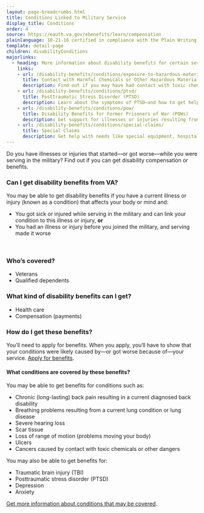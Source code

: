 ```yaml
---
layout: page-breadcrumbs.html
title: Conditions Linked to Military Service
display_title: Conditions
order: 4
source: https://eauth.va.gov/ebenefits/learn/compensation
plainlanguage: 10-21-16 certified in compliance with the Plain Writing Act
template: detail-page
children: disabilityConditions
majorlinks:
  - heading: More information about disability benefits for certain service-connected conditions
    links:
    - url: /disability-benefits/conditions/exposure-to-hazardous-materials/
      title: Contact with Harmful Chemicals or Other Hazardous Materials
      description: Find out if you may have had contact with toxic chemicals or other dangers (like Agent Orange or radiation)—and what to do if you have.
    - url: /disability-benefits/conditions/ptsd/
      title: Posttraumatic Stress Disorder (PTSD)
      description: Learn about the symptoms of PTSD—and how to get help.
    - url: /disability-benefits/conditions/pow/
      title: Disability Benefits for Former Prisoners of War (POWs)
      description: Get support for illnesses or injuries resulting from your time in captivity.
    - url: /disability-benefits/conditions/special-claims/
      title: Special Claims
      description: Get help with needs like special equipment, hospital or rehab care, dental care, being unable to work, and more.
---
```


<div itemscope itemtype="http://schema.org/FAQPage">
<div itemprop="description" class="va-introtext">

Do you have illnesses or injuries that started—or got worse—while you were serving in the military?  Find out if you can  get disability compensation or benefits.

</div>

<div class="feature" markdown="1" itemscope itemtype="http://schema.org/Question">

<h3 itemprop="name">Can I get disability benefits from VA?</h3>
<div itemprop="acceptedAnswer" itemscope itemtype="http://schema.org/Answer">
<div itemprop="text">

You may be able to get disability benefits if you have a current illness or injury (known as a condition) that affects your body or mind and:
- You got sick or injured while serving in the military and can link your condition to this illness or injury, 
 **or**
- You had an illness or injury before you joined the military, and serving made it worse

<br>
</div>
</div>

<div itemscope itemtype="http://schema.org/Question">

<h3 itemprop="name">Who’s covered?</h3>
<div itemprop="acceptedAnswer" itemscope itemtype="http://schema.org/Answer">
<div itemprop="text">

- Veterans
- Qualified dependents

</div>
</div>
</div>
</div>

<div itemscope itemtype="http://schema.org/Question">

<h3 itemprop="name">What kind of disability benefits can I get?</h3>
<div itemprop="acceptedAnswer" itemscope itemtype="http://schema.org/Answer">
<div itemprop="text">

- Health care
- Compensation (payments)

</div>
</div>
</div>

<div itemscope itemtype="http://schema.org/Question">

<h3 itemprop="name">How do I get these benefits?</h3>
<div itemprop="acceptedAnswer" itemscope itemtype="http://schema.org/Answer">
<div itemprop="text">

You’ll need to apply for benefits. When you apply, you‘ll have to show that your conditions were likely caused by—or got worse because of—your service. [Apply for benefits](/disability-benefits/apply/).

<div itemscope itemtype="http://schema.org/Question">

<h4 itemprop="name">What conditions are covered by these benefits?</h4>
<div itemprop="acceptedAnswer" itemscope itemtype="http://schema.org/Answer">
<div itemprop="text">

You may be able to get benefits for conditions such as:

- Chronic (long-lasting) back pain resulting in a current diagnosed back disability
- Breathing problems resulting from a current lung condition or lung disease
- Severe hearing loss
- Scar tissue
- Loss of range of motion (problems moving your body)
- Ulcers
- Cancers caused by contact with toxic chemicals or other dangers

You may also be able to get benefits for:

- Traumatic brain injury (TBI)
- Posttraumatic stress disorder (PTSD) 
- Depression
- Anxiety


[Get more information about conditions that may be covered](http://www.benefits.va.gov/compensation/dbq_ListBySymptom.asp).

</div>
</div>
</div>
</div>

